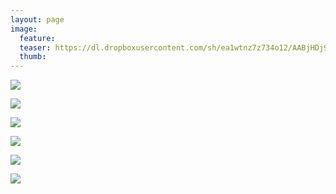 ```yaml
---
layout: page
image:
  feature:
  teaser: https://dl.dropboxusercontent.com/sh/ea1wtnz7z734o12/AABjHDj9QUcveTdlf_b1NW6ta/luontokuvat/kes%C3%A4/3/DS18760-245px.jpg
  thumb:
---
```


[![](https://dl.dropboxusercontent.com/sh/ea1wtnz7z734o12/AAAhF01et9PAj4iwjZ7WNpw0a/luontokuvat/kes%C3%A4/3/DS18764-800px.jpg)](https://dl.dropboxusercontent.com/sh/ea1wtnz7z734o12/AACA1OLHdDUhoJ-zvpgU-4gDa/luontokuvat/kes%C3%A4/3/DS18764.jpg)

[![](https://dl.dropboxusercontent.com/sh/ea1wtnz7z734o12/AAAU4MP4IKln93_IYLD9V5ypa/luontokuvat/kes%C3%A4/3/DS18760-800px.jpg)](https://dl.dropboxusercontent.com/sh/ea1wtnz7z734o12/AABCYYJ9CvCtupgDphuJiIg0a/luontokuvat/kes%C3%A4/3/DS18760.jpg)

[![](https://dl.dropboxusercontent.com/sh/ea1wtnz7z734o12/AADn1J7mualrXuXc39WUSINqa/luontokuvat/kes%C3%A4/6/DS27099-800px.jpg)](https://dl.dropboxusercontent.com/sh/ea1wtnz7z734o12/AACkq7GjdRtCislHJZX8naF3a/luontokuvat/kes%C3%A4/6/DS27099.jpg)

[![](https://dl.dropboxusercontent.com/sh/ea1wtnz7z734o12/AAB9UdYvzxRBwKAcsHpYMTd4a/luontokuvat/kes%C3%A4/3/DS19700-800px.jpg)](https://dl.dropboxusercontent.com/sh/ea1wtnz7z734o12/AADPrc58EIxg5mpV4TUDbrV-a/luontokuvat/kes%C3%A4/3/DS19700.jpg)

[![](https://dl.dropboxusercontent.com/sh/ea1wtnz7z734o12/AABi19RIUpX2flMSpgu_JXT1a/luontokuvat/kes%C3%A4/3/DS16124-800px.jpg)](https://dl.dropboxusercontent.com/sh/ea1wtnz7z734o12/AABHajz_NZHEpmmny6Iw0xMUa/luontokuvat/kes%C3%A4/3/DS16124.jpg)

[![](https://dl.dropboxusercontent.com/sh/ea1wtnz7z734o12/AAD1Xc1G3Yb8dmVcyJgE7dWma/luontokuvat/kes%C3%A4/3/DS16128-800px.jpg)](https://dl.dropboxusercontent.com/sh/ea1wtnz7z734o12/AACHP8psocX1y8m_bnyXzMFTa/luontokuvat/kes%C3%A4/3/DS16128.jpg)
